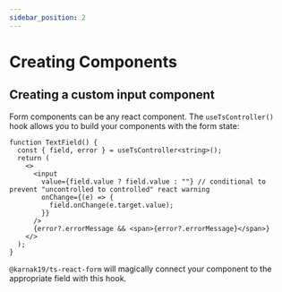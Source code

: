 ```yaml
---
sidebar_position: 2
---
```


# Creating Components

## Creating a custom input component

Form components can be any react component. The <code>useTsController()</code> hook allows you to build your components with the form state:

```tsx
function TextField() {
  const { field, error } = useTsController<string>();
  return (
    <>
      <input
        value={field.value ? field.value : ""} // conditional to prevent "uncontrolled to controlled" react warning
        onChange={(e) => {
          field.onChange(e.target.value);
        }}
      />
      {error?.errorMessage && <span>{error?.errorMessage}</span>}
    </>
  );
}
```

<code>@karnak19/ts-react-form</code> will magically connect your component to the appropriate field with this hook.
